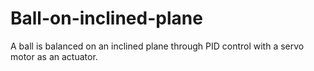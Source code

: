 # Ball-on-inclined-plane
A ball is balanced on an inclined plane through PID control with a servo motor as an actuator.
